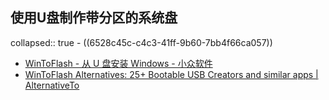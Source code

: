 ## 使用U盘制作带分区的系统盘
collapsed:: true
	- ((6528c45c-c4c3-41ff-9b60-7bb4f66ca057))
- [WinToFlash - 从 U 盘安装 Windows - 小众软件](https://www.appinn.com/wintoflash/)
- [WinToFlash Alternatives: 25+ Bootable USB Creators and similar apps | AlternativeTo](https://alternativeto.net/software/wintoflash/)